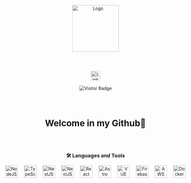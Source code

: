 <div align="center">
  <!-- Logo -->
  <img height="150" src="https://i.imgur.com/Kj1USww.png" alt="Logo" />

  <br><br>

  <!-- Social Media Links -->
  <div>
    <a href="https://www.linkedin.com/in/kacper-p%C5%82aczek-9b518023a/" target="_blank">
      <img src="https://img.shields.io/static/v1?message=LinkedIn&logo=linkedin&label=&color=0077B5&logoColor=white&labelColor=&style=for-the-badge" height="30" alt="LinkedIn" />
    </a>
  </div>

  <br>

  <!-- Visitor Badge -->
  <div>
    <img src="https://visitor-badge.laobi.icu/badge?page_id=xanaxdev.xanaxdev" alt="Visitor Badge" />
  </div>

  <br><br>

  <!-- Heading -->
  <h1>Welcome in my Github👋</h1>

  <br><br>

  <!-- Languages and Tools -->
  <h3>🛠 Languages and Tools</h3>
  <div style="display: flex; justify-content: center; gap: 20px;">
    <img src="https://images-cdn.openxcell.com/wp-content/uploads/2024/07/25090553/nodejs-inner.webp" height="40" alt="NodeJS" />
    <img src="https://upload.wikimedia.org/wikipedia/commons/thumb/4/4c/Typescript_logo_2020.svg/1200px-Typescript_logo_2020.svg.png" height="40" alt="TypeScript" />
    <img src="https://encrypted-tbn0.gstatic.com/images?q=tbn:ANd9GcRUDlYKWwiHIBw0AwCCpREi9UdXkn0JlZkyCw&s" height="40" alt="NestJS" />
    <img src="https://images-cdn.openxcell.com/wp-content/uploads/2024/07/24154156/dango-inner-2.webp" height="40" alt="NextJS" />
    <img src="https://cdn.worldvectorlogo.com/logos/react-1.svg" height="40" alt="React" />
    <img src="https://astro.build/favicon.svg" height="40" alt="Astro" />
    <img src="https://static-00.iconduck.com/assets.00/vue-icon-2048x2048-eci1ikst.png" height="40" alt="VUE" />
    <img src="https://cdn.jsdelivr.net/gh/devicons/devicon/icons/firebase/firebase-plain-wordmark.svg" height="40" alt="Firebase" />
    <img src="https://cdn.jsdelivr.net/gh/devicons/devicon/icons/amazonwebservices/amazonwebservices-line-wordmark.svg" height="40" alt="AWS" />
    <img src="https://cdn.jsdelivr.net/gh/devicons/devicon/icons/docker/docker-plain-wordmark.svg" height="40" alt="Docker" />
  </div>
</div>
